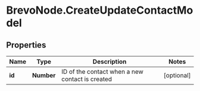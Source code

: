 # BrevoNode.CreateUpdateContactModel

## Properties
Name | Type | Description | Notes
------------ | ------------- | ------------- | -------------
**id** | **Number** | ID of the contact when a new contact is created | [optional] 


